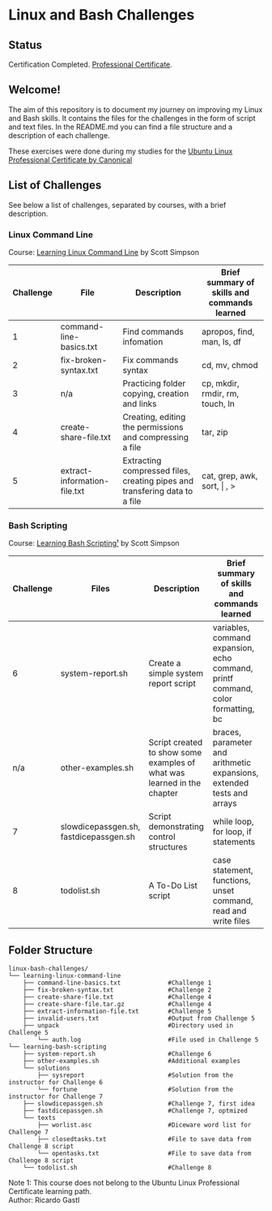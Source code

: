 # Linux and Bash Challenges  

## Status  

Certification Completed. [Professional Certificate][url_final_certificate].  

## Welcome!  
  
The aim of this repository is to document my journey on improving my Linux and Bash skills. It contains the files for the challenges in the form of script and text files. In the README.md you can find a file structure and a description of each challenge.  

These exercises were done during my studies for the [Ubuntu Linux Professional Certificate by Canonical][url_cert_link]  

## List of Challenges  

See below a list of challenges, separated by courses, with a brief description.  

### Linux Command Line  
Course: [Learning Linux Command Line][url_cli] by Scott Simpson  

| Challenge | File | Description | Brief summary of skills and commands learned |  
|-|-|-|-|  
| 1 | command-line-basics.txt | Find commands infomation | apropos, find, man, ls, df |  
| 2 | fix-broken-syntax.txt | Fix commands syntax | cd, mv, chmod |  
| 3 | n/a |Practicing folder copying, creation and links  | cp, mkdir, rmdir, rm, touch, ln |  
| 4 | create-share-file.txt | Creating, editing the permissions and compressing a file | tar, zip |  
| 5 | extract-information-file.txt | Extracting compressed files, creating pipes and transfering data to a file  | cat, grep, awk, sort, \| , \> |  

### Bash Scripting  
Course: [Learning Bash Scripting¹][url_bash] by Scott Simpson   

|Challenge | Files | Description | Brief summary of skills and commands learned |  
|-|-|-|-|  
|6 |system-report.sh | Create a simple system report script | variables, command expansion, echo command, printf command, color formatting, bc|    
|n/a |other-examples.sh | Script created to show some examples of what was learned in the chapter | braces, parameter and arithmetic expansions, extended tests and arrays |    
|7 |slowdicepassgen.sh, fastdicepassgen.sh | Script demonstrating control structures | while loop, for loop, if statements |  
|8 |todolist.sh | A To-Do List script | case statement, functions, unset command, read and write files |  

## Folder Structure

```plaintext
linux-bash-challenges/
└── learning-linux-command-line
    ├── command-line-basics.txt             #Challenge 1
    ├── fix-broken-syntax.txt               #Challenge 2
    ├── create-share-file.txt               #Challenge 4
    ├── create-share-file.tar.gz            #Challenge 4
    ├── extract-information-file.txt        #Challenge 5
    ├── invalid-users.txt                   #Output from Challenge 5
    ├── unpack                              #Directory used in Challenge 5
        └── auth.log                        #File used in Challenge 5
└── learning-bash-scripting
    ├── system-report.sh                    #Challenge 6
    ├── other-examples.sh                   #Additional examples
    └── solutions
        ├── sysreport                       #Solution from the instructor for Challenge 6  
        └── fortune                         #Solution from the instructor for Challenge 7
    ├── slowdicepassgen.sh                  #Challenge 7, first idea
    ├── fastdicepassgen.sh                  #Challenge 7, optmized
    └── texts
        ├── worlist.asc                     #Diceware word list for Challenge 7
        ├── closedtasks.txt                 #File to save data from Challenge 8 script
        └── opentasks.txt                   #File to save data from Challenge 8 script
    └── todolist.sh                         #Challenge 8
```
Note 1: This course does not belong to the Ubuntu Linux Professional Certificate learning path.  
Author: Ricardo Gastl

[url_cert_link]:https://www.linkedin.com/learning/paths/ubuntu-linux-professional-certificate-by-canonical  
[url_cli]:https://www.linkedin.com/learning/learning-linux-command-line-14447912
[url_final_certificate]:https://www.linkedin.com/learning/certificates/2dbdffeef22b53cdb2dad04393b86435c347baff33ca0280358b604a084508c4?trk=share_certificate
[url_bash]:https://www.linkedin.com/learning/learning-bash-scripting-26210777
